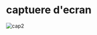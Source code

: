 # captuere d'ecran
![cap2](https://github.com/BabiMumba/Affirmation/assets/104514894/c0357906-2166-4acf-a01b-dbd85565df98)

